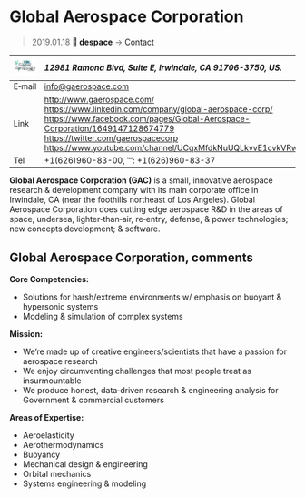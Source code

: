 # Global Aerospace Corporation
> 2019.01.18 **[🚀](../index/index.md) [despace](index.md)** → [Contact](contact.md)

|[![](f/contact/g/gac_logo1_thumb.jpg)](f/contact/g/gac_logo1.png)|*12981 Ramona Blvd, Suite E, Irwindale, CA 91706-3750, US.*|
|:--|:--|
|E‑mail|<info@gaerospace.com>|
|Link|<http://www.gaerospace.com/><br> <https://www.linkedin.com/company/global-aerospace-corp/><br> <https://www.facebook.com/pages/Global-Aerospace-Corporation/1649147128674779><br> <https://twitter.com/gaerospacecorp><br> <https://www.youtube.com/channel/UCqxMfdkNuUQLkvvE1cvkVRw>|
|Tel|+1(626)960-83-00, ℻: +1(626)960-83-37|

**Global Aerospace Corporation (GAC)** is a small, innovative aerospace research & development company with its main corporate office in Irwindale, CA (near the foothills northeast of Los Angeles). Global Aerospace Corporation does cutting edge aerospace R&D in the areas of space, undersea, lighter‑than‑air, re‑entry, defense, & power technologies; new concepts development; & software.


<p style="page-break-after:always"> </p>

## Global Aerospace Corporation, comments

**Core Competencies:**

   - Solutions for harsh/extreme environments w/ emphasis on buoyant & hypersonic systems
   - Modeling & simulation of complex systems

**Mission:**

   - We’re made up of creative engineers/scientists that have a passion for aerospace research
   - We enjoy circumventing challenges that most people treat as insurmountable
   - We produce honest, data‑driven research & engineering analysis for Government & commercial customers

**Areas of Expertise:**

   - Aeroelasticity
   - Aerothermodynamics
   - Buoyancy
   - Mechanical design & engineering
   - Orbital mechanics
   - Systems engineering & modeling
